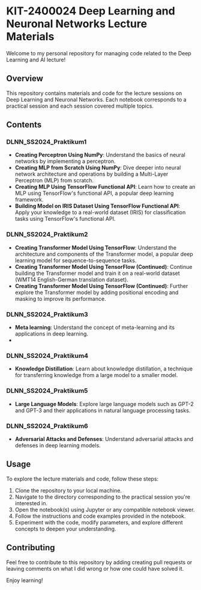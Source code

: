 # KIT-2400024 Deep Learning and Neuronal Networks Lecture Materials
Welcome to my personal repository for managing code related to the Deep Learning and AI lecture!

## Overview

This repository contains materials and code for the lecture sessions on Deep Learning and Neuronal Networks. Each notebook corresponds to a practical session and each session covered multiple topics.

## Contents

### DLNN_SS2024_Praktikum1

- **Creating Perceptron Using NumPy**: Understand the basics of neural networks by implementing a perceptron.
- **Creating MLP from Scratch Using NumPy**: Dive deeper into neural network architecture and operations by building a Multi-Layer Perceptron (MLP) from scratch.
- **Creating MLP Using TensorFlow Functional API**: Learn how to create an MLP using TensorFlow's functional API, a popular deep learning framework.
- **Building Model on IRIS Dataset Using TensorFlow Functional API**: Apply your knowledge to a real-world dataset (IRIS) for classification tasks using TensorFlow's functional API.

### DLNN_SS2024_Praktikum2
- **Creating Transformer Model Using TensorFlow**: Understand the architecture and components of the Transformer model, a popular deep learning model for sequence-to-sequence tasks.
- **Creating Transformer Model Using TensorFlow (Continued)**: Continue building the Transformer model and train it on a real-world dataset (WMT14 English-German translation dataset).
- **Creating Transformer Model Using TensorFlow (Continued)**: Further explore the Transformer model by adding positional encoding and masking to improve its performance.

### DLNN_SS2024_Praktikum3
- **Meta learning**: Understand the concept of meta-learning and its applications in deep learning.
- 

### DLNN_SS2024_Praktikum4
- **Knowledge Distillation**: Learn about knowledge distillation, a technique for transferring knowledge from a large model to a smaller model.

### DLNN_SS2024_Praktikum5
- **Large Language Models**: Explore large language models such as GPT-2 and GPT-3 and their applications in natural language processing tasks.

### DLNN_SS2024_Praktikum6
- **Adversarial Attacks and Defenses**: Understand adversarial attacks and defenses in deep learning models.


## Usage

To explore the lecture materials and code, follow these steps:

1. Clone the repository to your local machine.
2. Navigate to the directory corresponding to the practical session you're interested in.
3. Open the notebook(s) using Jupyter or any compatible notebook viewer.
4. Follow the instructions and code examples provided in the notebook.
5. Experiment with the code, modify parameters, and explore different concepts to deepen your understanding.

## Contributing

Feel free to contribute to this repository by adding creating pull requests or leaving comments on what I did wrong or how one could have solved it. 

Enjoy learning!


